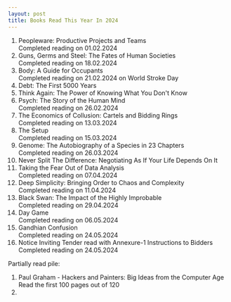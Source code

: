 ```yaml
---
layout: post
title: Books Read This Year In 2024
---
```

1. Peopleware: Productive Projects and Teams  
   Completed reading on 01.02.2024 
2. Guns, Germs and Steel: The Fates of Human Societies  
   Completed reading on 18.02.2024
3. Body: A Guide for Occupants  
   Completed reading on 21.02.2024 on World Stroke Day
4. Debt: The First 5000 Years
5. Think Again: The Power of Knowing What You Don't Know
6. Psych: The Story of the Human Mind  
   Completed reading on 26.02.2024
7. The Economics of Collusion: Cartels and Bidding Rings  
   Completed reading on 13.03.2024
8. The Setup  
   Completed reading on 15.03.2024
9. Genome: The Autobiography of a Species in 23 Chapters  
   Completed reading on 26.03.2024 
10. Never Split The Difference: Negotiating As If Your Life Depends On It
11. Taking the Fear Out of Data Analysis  
    Completed reading on 07.04.2024  
12. Deep Simplicity: Bringing Order to Chaos and Complexity    
    Completed reading on 11.04.2024
13. Black Swan: The Impact of the Highly Improbable     
    Completed reading on 29.04.2024       
14. Day Game    
    Completed reading on 06.05.2024    
15. Gandhian Confusion     
    Completed reading on 24.05.2024      
16. Notice Inviting Tender read with Annexure-1 Instructions to Bidders
    Completed reading on 24.05.2024     

        
Partially read pile:

1. Paul Graham - Hackers and Painters: Big Ideas from the Computer Age   
   Read the first 100 pages out of 120
2. 




